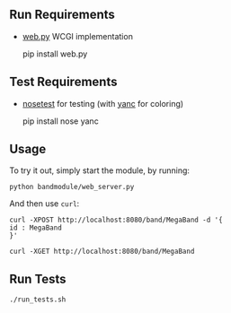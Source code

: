 ## Run Requirements

*   [web.py](http://webpy.org/) WCGI implementation

    pip install web.py

## Test Requirements

*   [nosetest](http://readthedocs.org/docs/nose/en/latest/) for testing (with [yanc](http://pypi.python.org/pypi/yanc/) for coloring)

    pip install nose yanc

## Usage

To try it out, simply start the module, by running:

    python bandmodule/web_server.py

And then use `curl`:

    curl -XPOST http://localhost:8080/band/MegaBand -d '{
    id : MegaBand
    }'

    curl -XGET http://localhost:8080/band/MegaBand

## Run Tests

    ./run_tests.sh
